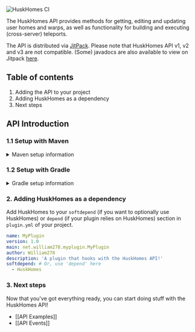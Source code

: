 ![HuskHomes CI](https://jitpack.io/v/WiIIiam278/HuskHomes2.svg)

The HuskHomes API provides methods for getting, editing and updating user homes and warps, as well as functionality for building and executing (cross-server) teleports.

The API is distributed via [JitPack](https://jitpack.io/#net.william278/HuskHomes2). Please note that HuskHomes API v1, v2 and v3 are not compatible.
(Some) javadocs are also available to view on Jitpack [here](https://javadoc.jitpack.io/net/william278/HuskHomes2/latest/javadoc/).

## Table of contents
1. Adding the API to your project
2. Adding HuskHomes as a dependency
3. Next steps

## API Introduction
### 1.1 Setup with Maven
<details>
<summary>Maven setup information</summary>

Add the repository to your `pom.xml` as per below.
```xml
<repositories>
    <repository>
        <id>jitpack.io</id>
        <url>https://jitpack.io</url>
    </repository>
</repositories>
```
Add the dependency to your `pom.xml` as per below. Replace `version` with the latest version of HuskHomes (without the v): ![Latest version](https://img.shields.io/github/v/tag/WiIIiam278/HuskHomes2?color=%23282828&label=%20&style=flat-square)
```xml
<dependency>
    <groupId>net.william278</groupId>
    <artifactId>HuskHomes2</artifactId>
    <version>version</version>
    <scope>provided</scope>
</dependency>
```
</details>

### 1.2 Setup with Gradle
<details>
<summary>Gradle setup information</summary>

Add the dependency like so to your `build.gradle`:
```groovy
allprojects {
	repositories {
		maven { url 'https://jitpack.io' }
	}
}
```
Add the dependency as per below. Replace `version` with the latest version of HuskHomes (without the v): ![Latest version](https://img.shields.io/github/v/tag/WiIIiam278/HuskHomes2?color=%23282828&label=%20&style=flat-square)

```groovy
dependencies {
    compileOnly 'net.william278:HuskHomes2:version'
}
```
</details>

### 2. Adding HuskHomes as a dependency
Add HuskHomes to your `softdepend` (if you want to optionally use HuskHomes) or `depend` (if your plugin relies on HuskHomes) section in `plugin.yml` of your project.

```yaml
name: MyPlugin
version: 1.0
main: net.william278.myplugin.MyPlugin
author: William278
description: 'A plugin that hooks with the HuskHomes API!'
softdepend: # Or, use 'depend' here
  - HuskHomes
```

### 3. Next steps
Now that you've got everything ready, you can start doing stuff with the HuskHomes API!
- [[API Examples]]
- [[API Events]]